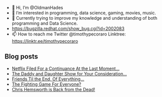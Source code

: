 - 👋 Hi, I’m @OldmanHades
- 👀 I’m interested in programming, data science, gaming, movies, music.
- 🌱 Currently trying to improve my knowledge and understanding of both programming and Data Science.
- https://bugzilla.redhat.com/show_bug.cgi?id=2002083
- 📫 How to reach me Twitter @timothypecoraro
Linktree: https://linktr.ee/timothypecoraro

## Blog posts
<!-- BLOG-POST-LIST:START -->
- [Netflix Filed For a Continuance At the Last Moment…](https://medium.com/@timothypecoraro/netflix-filed-for-a-continuance-at-the-last-moment-d905a94cbbc1?source=rss-5097f5c9b801------2)
- [The Daddy and Daughter Show for Your Consideration…](https://medium.com/@timothypecoraro/the-daddy-and-daughter-show-for-your-consideration-a681dccdad7?source=rss-5097f5c9b801------2)
- [Friends Til the End, Of Everything…](https://medium.com/@timothypecoraro/friends-til-the-end-of-everything-fef276ee46ba?source=rss-5097f5c9b801------2)
- [The Fighting Game For Everyone?](https://medium.com/@timothypecoraro/the-fighting-game-for-everyone-d8d0e10b06f8?source=rss-5097f5c9b801------2)
- [Chris Hemsworth is Back from the Dead!](https://medium.com/@timothypecoraro/chris-hemsworth-is-back-from-the-dead-5a14a984312b?source=rss-5097f5c9b801------2)
<!-- BLOG-POST-LIST:END -->
